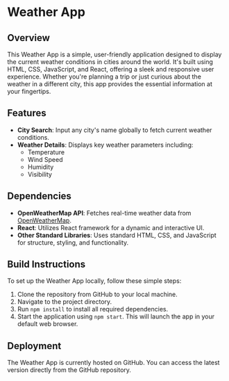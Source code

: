 # Weather App

## Overview
This Weather App is a simple, user-friendly application designed to display the current weather conditions in cities around the world. It's built using HTML, CSS, JavaScript, and React, offering a sleek and responsive user experience. Whether you're planning a trip or just curious about the weather in a different city, this app provides the essential information at your fingertips.

## Features
- **City Search**: Input any city's name globally to fetch current weather conditions.
- **Weather Details**: Displays key weather parameters including:
  - Temperature
  - Wind Speed
  - Humidity
  - Visibility

## Dependencies
- **OpenWeatherMap API**: Fetches real-time weather data from [OpenWeatherMap](https://openweathermap.org/).
- **React**: Utilizes React framework for a dynamic and interactive UI.
- **Other Standard Libraries**: Uses standard HTML, CSS, and JavaScript for structure, styling, and functionality.

## Build Instructions
To set up the Weather App locally, follow these simple steps:

1. Clone the repository from GitHub to your local machine.
2. Navigate to the project directory.
3. Run `npm install` to install all required dependencies.
4. Start the application using `npm start`. This will launch the app in your default web browser.

## Deployment
The Weather App is currently hosted on GitHub. You can access the latest version directly from the GitHub repository.
